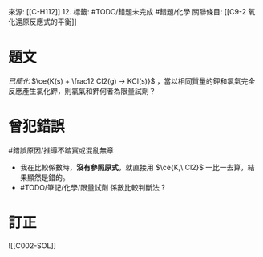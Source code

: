來源: [[C-H112]] 12.
標籤: #TODO/錯題未完成 #錯題/化學
關聯條目: [[C9-2 氧化還原反應式的平衡]]
# 題文
*已簡化*
$\ce{K(s) + \frac12 Cl2(g) -> KCl(s)}$ ，當以相同質量的鉀和氯氣完全反應產生氯化鉀，則氯氣和鉀何者為限量試劑？
# 曾犯錯誤
#錯誤原因/推導不踏實或混亂無章 
- 我在比較係數時，**沒有參照原式**，就直接用 $\ce{K,\ Cl2}$ 一比一去算，結果顯然是錯的。
- #TODO/筆記/化學/限量試劑 係數比較判斷法 
?
# 訂正
![[C002-SOL]]